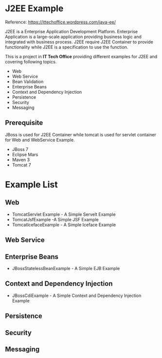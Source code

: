 # J2EE Example
Reference: https://ittechoffice.wordpress.com/java-ee/

J2EE is a Enterprise Application Development Platform. Enterprise Application is a large-scale application providing business logic and integrated with business process. J2EE require J2EE Container to provide functionality while J2EE is a specification to use the function.

This is a project in **IT Tech Office** providing different examples for J2EE and covering following topics. 

- Web
- Web Service
- Bean Validation
- Enterprise Beans
- Context and Dependency Injection
- Persistence
- Security
- Messaging 
 
## Prerequisite

JBoss is used for J2EE Container while tomcat is used for servlet container for Web and WebService Example.

- JBoss 7
- Eclipse Mars
- Maven 3
- Tomcat 7

# Example List

## Web
- TomcatServlet Example - A Simple Servelt Example
- TomcatJsfExample -A Simple JSF Example
- TomcatIcefaceExample - A Simple Iceface Example

## Web Service

## Enterprise Beans
- JBossStatelessBeanExample - A Simple EJB Example

## Context and Dependency Injection
- JBossCdiExample - A Simple Context and Dependency Injection Example

## Persistence

## Security

## Messaging 
